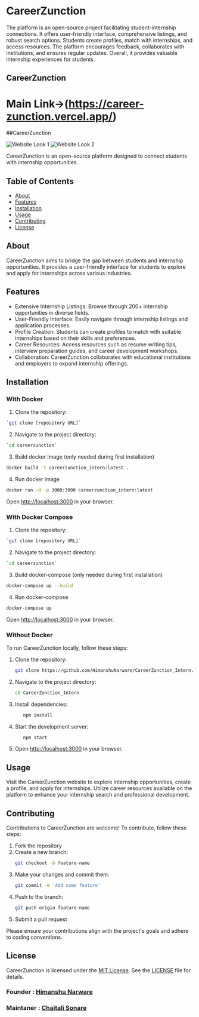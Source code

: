 # CareerZunction

The platform is an open-source project facilitating student-internship connections. It offers user-friendly interface, comprehensive listings, and robust search options. Students create profiles, match with internships, and access resources. The platform encourages feedback, collaborates with institutions, and ensures regular updates. Overall, it provides valuable internship experiences for students.


## CareerZunction

# Main Link->(https://career-zunction.vercel.app/)


##CareerZunction

![Website Look 1](https://github.com/Anusri2107/CareerZunction_Intern/assets/100567326/005e2982-21ef-46c4-a50e-dd0682446274)
![Website Look 2](https://github.com/Anusri2107/CareerZunction_Intern/assets/100567326/2d26f882-a2e5-4f70-ade3-95847231a6d2)

CareerZunction is an open-source platform designed to connect students with internship opportunities.

## Table of Contents

- [About](#about)
- [Features](#features)
- [Installation](#installation)
- [Usage](#usage)
- [Contributing](#contributing)
- [License](#license)

## About

CareerZunction aims to bridge the gap between students and internship opportunities. It provides a user-friendly interface for students to explore and apply for internships across various industries.

## Features

- Extensive Internship Listings: Browse through 200+ internship opportunities in diverse fields.
- User-Friendly Interface: Easily navigate through internship listings and application processes.
- Profile Creation: Students can create profiles to match with suitable internships based on their skills and preferences.
- Career Resources: Access resources such as resume writing tips, interview preparation guides, and career development workshops.
- Collaboration: CareerZunction collaborates with educational institutions and employers to expand internship offerings.

## Installation

### With Docker
1. Clone the repository:
```bash
`git clone [repository URL]`
```
2. Navigate to the project directory:
```bash
`cd careerzunction`
```
3. Build docker Image (only needed during first installation)
```bash
docker build -t careerzunction_intern:latest .        
```
4. Run docker image
```bash
docker run -d -p 3000:3000 careerzunction_intern:latest
```
Open [http://localhost:3000](http://localhost:3000) in your browser.


### With Docker Compose
1. Clone the repository:
```bash
`git clone [repository URL]`
```
2. Navigate to the project directory:
```bash
`cd careerzunction`
```
3. Build docker-compose (only needed during first installation)
```bash
docker-compose up --build               
```
4. Run docker-compose
```bash
docker-compose up
```
Open [http://localhost:3000](http://localhost:3000) in your browser.


### Without Docker
To run CareerZunction locally, follow these steps:

1. Clone the repository:
   ```bash
   git clone https://github.com/HimanshuNarware/CareerZunction_Intern.git
   ```
2. Navigate to the project directory:
   ```bash
   cd CareerZunction_Intern
   ```
3. Install dependencies:
   ```bash
      npm install
   ```
4. Start the development server:
   ```bash
      npm start
   ```
5. Open [http://localhost:3000](http://localhost:3000) in your browser.

## Usage

Visit the CareerZunction website to explore internship opportunities, create a profile, and apply for internships. Utilize career resources available on the platform to enhance your internship search and professional development.

## Contributing

Contributions to CareerZunction are welcome! To contribute, follow these steps:

1. Fork the repository
2. Create a new branch:
   ```bash
   git checkout -b feature-name
   ```
3. Make your changes and commit them:
   ```bash
   git commit -m 'Add some feature'
   ```
4. Push to the branch:
   ```bash
   git push origin feature-name
   ```
5. Submit a pull request

Please ensure your contributions align with the project's goals and adhere to coding conventions.

## License

CareerZunction is licensed under the [MIT License](LICENSE). See the [LICENSE](LICENSE) file for details.


### Founder   : [Himanshu Narware](https://github.com/HimanshuNarware)
### Maintaner : [Chaitali Sonare](https://github.com/Chaitali-sonare)

